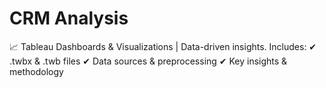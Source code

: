 # CRM Analysis
📈 Tableau Dashboards &amp; Visualizations | Data-driven insights. Includes: ✔ .twbx &amp; .twb files ✔ Data sources &amp; preprocessing ✔ Key insights &amp; methodology
